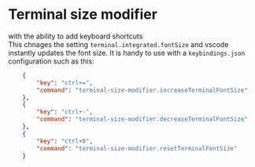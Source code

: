 # Terminal size modifier
with the ability to add keyboard shortcuts  
This chnages the setting `terminal.integrated.fontSize` and vscode instantly updates the font size.
It is handy to use with a `keybindings.json` configuration such as this:
```json
    {
        "key": "ctrl+=",
        "command": "terminal-size-modifier.increaseTerminalFontSize"
    },
    {
        "key": "ctrl+-",
        "command": "terminal-size-modifier.decreaseTerminalFontSize"
    },
    {
        "key": "ctrl+0",
        "command": "terminal-size-modifier.resetTerminalFontSize"
    }
```
